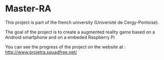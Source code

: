 Master-RA
=========

This project is part of the french university (Université de Cergy-Pontoise).

The goal of the project is to create a augmented reality game based on a Android smartphone and on a embeded Raspberry Pi

You can see the progress of the project on the website at : http://www.projetra.squadfree.net/

